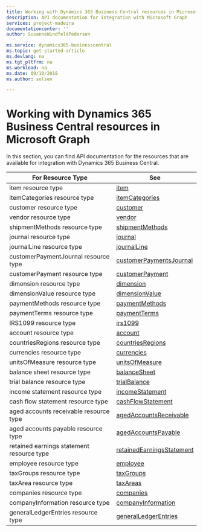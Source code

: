 ```yaml
---
title: Working with Dynamics 365 Business Central resources in Microsoft Graph 
description: API documentation for integration with Microsoft Graph
services: project-madeira
documentationcenter: ''
author: SusanneWindfeldPedersen

ms.service: dynamics365-businesscentral
ms.topic: get-started-article
ms.devlang: na
ms.tgt_pltfrm: na
ms.workload: na
ms.date: 09/10/2018
ms.author: solsen

---
```

# Working with Dynamics 365 Business Central resources in Microsoft Graph
In this section, you can find API documentation for the resources that are available for integration with Dynamics 365 Business Central.

|For Resource Type|See|
|-----------------|---|
|item resource type|[item](../resources/dynamics_item.md)|
|itemCategories resource type|[itemCategories](../resources/dynamics_itemcategories.md)|
|customer resource type|[customer](../resources/dynamics_customer.md)|
|vendor resource type|[vendor](../resources/dynamics_vendor.md)|
|shipmentMethods resource type|[shipmentMethods](../resources/dynamics_shipmentmethods.md)|
|journal resource type|[journal](../resources/dynamics_journal.md)|
|journalLine resource type|[journalLine](../resources/dynamics_journalline.md)|
|customerPaymentJournal resource type|[customerPaymentsJournal](../resources/dynamics_customerpaymentsjournal.md)|
|customerPayment resource type|[customerPayment](../resources/dynamics_customerpayment.md)|
|dimension resource type|[dimension](../resources/dynamics_dimension.md)|
|dimensionValue resource type|[dimensionValue](../resources/dynamics_dimensionvalue.md)
|paymentMethods resource type|[paymentMethods](../resources/dynamics_paymentmethods.md)|
|paymentTerms resource type|[paymentTerms](../resources/dynamics_paymentterms.md)|
|IRS1099 resource type|[irs1099](../resources/dynamics_irs1099.md)|
|account resource type|[account](../resources/dynamics_account.md)|
|countriesRegions resource type|[countriesRegions](../resources/dynamics_countriesregions.md)|
|currencies resource type|[currencies](../resources/dynamics_currencies.md)|
|unitsOfMeasure resource type|[unitsOfMeasure](../resources/dynamics_unitsofmeasure.md)|
|balance sheet resource type|[balanceSheet](../resources/dynamics_balancesheet.md)|
|trial balance resource type|[trialBalance](../resources/dynamics_trialbalance.md)|
|income statement resource type|[incomeStatement](../resources/dynamics_incomestatement.md)|
|cash flow statement resource type|[cashFlowStatement](../resources/dynamics_cashflowstatement.md)|
|aged accounts receivable resource type|[agedAccountsReceivable](../resources/dynamics_agedaccountsreceivable.md)|
|aged accounts payable resource type|[agedAccountsPayable](../resources/dynamics_agedaccountspayable.md)|
|retained earnings statement resource type|[retainedEarningsStatement](../resources/dynamics_retainedearningsstatement.md)|
|employee resource type|[employee](../resources/dynamics_employee.md)|
|taxGroups resource type|[taxGroups](../resources/dynamics_taxGroups.md)|
|taxArea resource type|[taxAreas](..resources/dynamics_taxarea.md)|
|companies resource type|[companies](../resources/dynamics_companies.md)|
|companyInformation resource type|[companyInformation](../resources/dynamics_companyinformation.md)|
|generalLedgerEntries resource type|[generalLedgerEntries](../resources/dynamics_generalLedgerEntries.md)|
